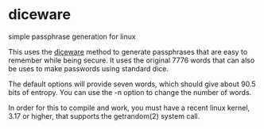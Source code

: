 # diceware
simple passphrase generation for linux

This uses the [diceware](http://world.std.com/~reinhold/diceware.html)
method to generate passphrases that are easy to remember while being
secure. It uses the original 7776 words that can also be uses to make
passwords using standard dice.

The default options will provide seven words, which should give about 90.5
bits of entropy. You can use the -n option to change the number of words.

In order for this to compile and work, you must have a recent linux
kernel, 3.17 or higher, that supports the getrandom(2) system call.
